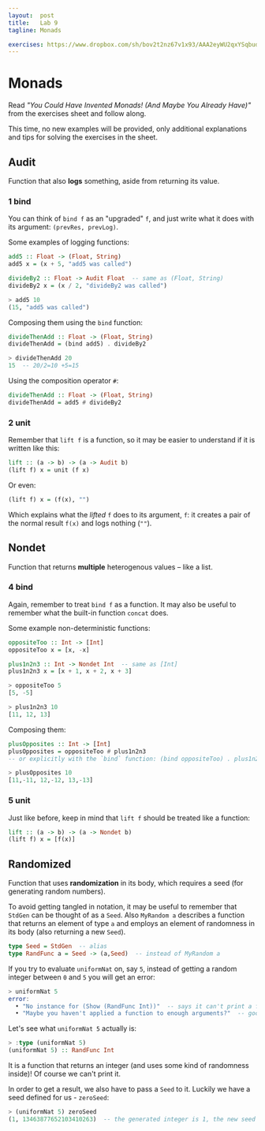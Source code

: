 ```yaml
---
layout:  post
title:   Lab 9
tagline: Monads

exercises: https://www.dropbox.com/sh/bov2t2nz67v1x93/AAA2eyWU2qxYSqbudk9gdpWSa?dl=1
---
```


# Monads

Read _"You Could Have Invented Monads! (And Maybe You Already Have)"_ from the exercises sheet and follow along.

This time, no new examples will be provided, only additional explanations and tips for solving the exercises in the sheet.



## Audit

Function that also **logs** something, aside from returning its value.

### 1 bind

You can think of `bind f` as an "upgraded" `f`, and just write what it does with its argument: `(prevRes, prevLog)`.

Some examples of logging functions:

```haskell
add5 :: Float -> (Float, String)
add5 x = (x + 5, "add5 was called")

divideBy2 :: Float -> Audit Float  -- same as (Float, String)
divideBy2 x = (x / 2, "divideBy2 was called")
```

```haskell
> add5 10
(15, "add5 was called")
```

Composing them using the `bind` function:

```haskell
divideThenAdd :: Float -> (Float, String)
divideThenAdd = (bind add5) . divideBy2
```

```haskell
> divideThenAdd 20
15  -- 20/2=10 +5=15
```

Using the composition operator `#`:

```haskell
divideThenAdd :: Float -> (Float, String)
divideThenAdd = add5 # divideBy2
```



### 2 unit

Remember that `lift f` is a function, so it may be easier to understand if it is written like this:

```haskell
lift :: (a -> b) -> (a -> Audit b)
(lift f) x = unit (f x)
```

Or even:

```haskell
(lift f) x = (f(x), "")
```

Which explains what the _lifted_ `f` does to its argument, `f`: it creates a pair of the normal result `f(x)` and logs nothing (`""`).



## Nondet

Function that returns **multiple** heterogenous values – like a list.

### 4 bind

Again, remember to treat `bind f` as a function. It may also be useful to remember what the built-in function `concat` does.

Some example non-deterministic functions:

```haskell
oppositeToo :: Int -> [Int]
oppositeToo x = [x, -x]

plus1n2n3 :: Int -> Nondet Int  -- same as [Int]
plus1n2n3 x = [x + 1, x + 2, x + 3]
```

```haskell
> oppositeToo 5
[5, -5]

> plus1n2n3 10
[11, 12, 13]
```

Composing them:

```haskell
plusOpposites :: Int -> [Int]
plusOpposites = oppositeToo # plus1n2n3
-- or explicitly with the `bind` function: (bind oppositeToo) . plus1n2n3
```

```haskell
> plusOpposites 10
[11,-11, 12,-12, 13,-13]
```



### 5 unit

Just like before, keep in mind that `lift f` should be treated like a function:

```haskell
lift :: (a -> b) -> (a -> Nondet b)
(lift f) x = [f(x)]
```



## Randomized

Function that uses **randomization** in its body, which requires a seed (for generating random numbers).

To avoid getting tangled in notation, it may be useful to remember that `StdGen` can be thought of as a `Seed`. Also `MyRandom a` describes a function that returns an element of type `a` and employs an element of randomness in its body (also returning a new `Seed`).

```haskell
type Seed = StdGen  -- alias
type RandFunc a = Seed -> (a,Seed)  -- instead of MyRandom a
```



If you try to evaluate `uniformNat` on, say `5`, instead of getting a random integer between `0` and `5` you will get an error:

```haskell
> uniformNat 5
error:
  • "No instance for (Show (RandFunc Int))"  -- says it can't print a function
  • "Maybe you haven't applied a function to enough arguments?"  -- good question
```

Let's see what  `uniformNat 5` actually is:

```haskell
> :type (uniformNat 5)
(uniformNat 5) :: RandFunc Int
```

It is a function that returns an integer (and uses some kind of randomness inside)! Of course we can't print it. 

In order to get a result, we also have to pass a `Seed` to it. Luckily we have a seed defined for us - `zeroSeed`:

```haskell
> (uniformNat 5) zeroSeed
(1, 13463877652103410263)  -- the generated integer is 1, the new seed is the long number
```




